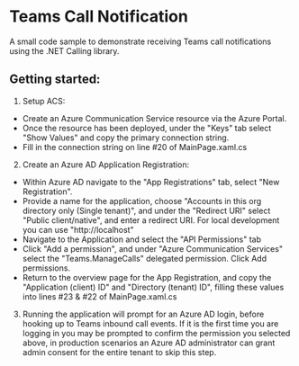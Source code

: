 # Teams Call Notification

A small code sample to demonstrate receiving Teams call notifications using the .NET Calling library.

## Getting started:

1. Setup ACS:
- Create an Azure Communication Service resource via the Azure Portal. 
- Once the resource has been deployed, under the "Keys" tab select "Show Values" and copy the primary connection string. 
- Fill in the connection string on line #20 of MainPage.xaml.cs
  
2. Create an Azure AD Application Registration:
- Within Azure AD navigate to the "App Registrations" tab, select "New Registration". 
- Provide a name for the application, choose "Accounts in this org directory only (Single tenant)", and under the "Redirect URI" select "Public client/native", and enter a redirect URI. For local development you can use "http://localhost"
- Navigate to the Application and select the "API Permissions" tab
- Click "Add a permission", and under "Azure Communication Services" select the "Teams.ManageCalls" delegated permission. Click Add permissions.
- Return to the overview page for the App Registration, and copy the "Application (client) ID" and "Directory (tenant) ID", filling these values into lines #23 & #22 of MainPage.xaml.cs

3. Running the application will prompt for an Azure AD login, before hooking up to Teams inbound call events. If it is the first time you are logging in you may be prompted to confirm the permission you selected above, in production scenarios an Azure AD administrator can grant admin consent for the entire tenant to skip this step.